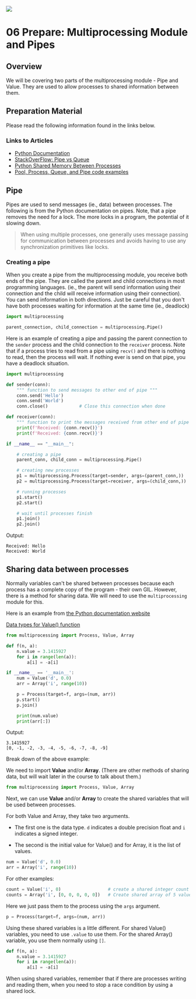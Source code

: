![](../site/banner.png)

# 06 Prepare: Multiprocessing Module and Pipes

## Overview

We will be covering two parts of the multiprocessing module - Pipe and Value.  They are used to allow processes to shared information between them.

## Preparation Material

Please read the following information found in the links below.

### Links to Articles

- [Python Documentation](https://docs.python.org/3/library/multiprocessing.html#pipes-and-queues)
- [StackOverFlow: Pipe vs Queue](https://stackoverflow.com/questions/8463008/multiprocessing-pipe-vs-queue)
- [Python Shared Memory Between Processes](https://www.geeksforgeeks.org/multiprocessing-python-set-2/)
- [Pool, Process, Queue, and Pipe code examples](http://www.kasimte.com/multiprocessing-in-python-pool-process-queue-and-pipe)

## Pipe

Pipes are used to send messages (ie., data) between processes.  The following is from the Python documentation on pipes.  Note, that a pipe removes the need for a lock.  The more locks in a program, the potential of it slowing down.

> When using multiple processes, one generally uses message passing for communication between processes and avoids having to use any synchronization primitives like locks.

### Creating a pipe

When you create a pipe from the multiprocessing module, you receive both ends of the pipe.  They are called the parent and child connections in most programming languages.  (ie., the parent will send information using their connection and the child will receive information using their connection).  You can send information in both directions.  Just be careful that you don't have both processes waiting for information at the same time (ie., deadlock)

```python
import multiprocessing 

parent_connection, child_connection = multiprocessing.Pipe()
```

Here is an example of creating a pipe and passing the parent connection to the `sender` process and the child connection to the `receiver` process.  Note that if a process tries to read from a pipe using `recv()` and there is nothing to read, then the process will wait.  If nothing ever is send on that pipe, you have a deadlock situation.

```python
import multiprocessing 

def sender(conn): 
    """ function to send messages to other end of pipe """
    conn.send('Hello')
    conn.send('World')
    conn.close() 			# Close this connection when done

def receiver(conn): 
    """ function to print the messages received from other end of pipe  """
    print(f'Received: {conn.recv()}')
    print(f'Received: {conn.recv()}')

if __name__ == "__main__": 

    # creating a pipe 
    parent_conn, child_conn = multiprocessing.Pipe() 

    # creating new processes 
    p1 = multiprocessing.Process(target=sender, args=(parent_conn,)) 
    p2 = multiprocessing.Process(target=receiver, args=(child_conn,)) 

    # running processes 
    p1.start() 
    p2.start() 

    # wait until processes finish 
    p1.join() 
    p2.join() 

```

Output:

```
Received: Hello
Received: World
```


## Sharing data between processes

Normally variables can't be shared between processes because each process has a complete copy of the program - their own GIL.  However, there is a method for sharing data. We will need to use the `multiprocessing` module for this.

Here is an example from [the Python documentation website](https://docs.python.org/3/library/multiprocessing.html#sharing-state-between-processes)

[Data types for Value() function](https://docs.python.org/3/library/array.html#module-array)

```python
from multiprocessing import Process, Value, Array

def f(n, a):
    n.value = 3.1415927
    for i in range(len(a)):
        a[i] = -a[i]

if __name__ == '__main__':
    num = Value('d', 0.0)
    arr = Array('i', range(10))

    p = Process(target=f, args=(num, arr))
    p.start()
    p.join()

    print(num.value)
    print(arr[:])
```

Output:

```
3.1415927
[0, -1, -2, -3, -4, -5, -6, -7, -8, -9]
```

Break down of the above example:

We need to import **Value** and/or **Array**. (There are other methods of sharing data, but will wait later in the course to talk about them.)

```python
from multiprocessing import Process, Value, Array
```

Next, we can use **Value** and/or **Array** to create the shared variables that will be used between processes.

For both Value and Array, they take two arguments. 

- The first one is the data type. `d` indicates a double precision float and `i` indicates a signed integer.

- The second is the initial value for Value() and for Array, it is the list of values.


```python
num = Value('d', 0.0)
arr = Array('i', range(10))
```

For other examples:

```python
count = Value('i', 0)   			   # create a shared integer count
counts = Array('i', [0, 0, 0, 0, 0])   # Create shared array of 5 values
```


Here we just pass them to the process using the `args` argument.

```python
p = Process(target=f, args=(num, arr))
```

Using these shared variables is a little different.  For shared Value() variables, you need to use `.value` to use them.  For the shared Array() variable, you use them normally using `[]`.

```python
def f(n, a):
	n.value = 3.1415927
	for i in range(len(a)):
	    a[i] = -a[i]
```

When using shared variables, remember that if there are processes writing and reading them, when you need to stop a race condition by using a shared lock.